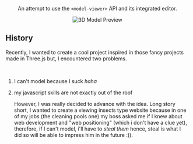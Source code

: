 <!-- 3D-FLY-PREVIEW -->
<div align="center">
  <p>An attempt to use the <code>&lt;model-viewer&gt;</code> API and its integrated editor.</p>
  <img src="https://github.com/user-attachments/assets/c34ff9bb-0495-4d7e-a702-87eb8d777282" alt="3D Model Preview">
</div>

  <h2>History</h2>
  <p>Recently, I wanted to create a cool project inspired in those fancy projects made in Three.js but, I encountered two problems.</p>
  <br>
  <ol>
  <li><p>I can't model because I suck <i>haha</i></li>
  <li><p>my javascript skills are not exactly out of the roof</p></li>
  <p>However, I was really decided to advance with the idea. Long story short, I wanted to create a viewing insects type website because in one of my jobs (the cleaning pools one) my boss asked me if I   knew about web development and "web positioning" (which i don't have a clue yet), therefore, if I can't model, i'll have to <i>steal them</i> hence, steal is what I did so will be able to impress him in the future :)).</p>
  </ol>
